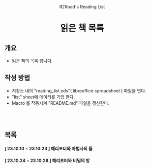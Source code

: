 <div align=center>R2Road's Reading List</div>
<h1 align=center>
읽은 책 목록
</h1>



## 개요
* 읽은 책의 목록 입니다.



## 작성 방법
* 저장소 내의 "reading_list.ods"( libreoffice spreadsheet ) 파일을 연다.
* "list" sheet에 데이터를 기입 한다.
* Macro 를 작동시켜 "README.md" 파일을 갱신한다.



<br/><br/>
## 목록

#### [ 23.10.10 ~ 23.10.23 ] 해리포터와 마법사의 돌
#### [ 23.10.24 ~ 23.10.28 ] 해리포터와 비밀의 방